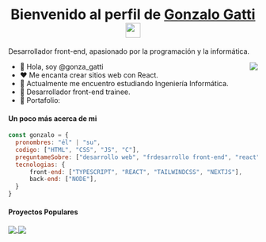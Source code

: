 <p align="center">
  <h1 align="center">Bienvenido al perfil de <a href="https://github.com/MrBlueBird2">Gonzalo Gatti</a>  <img src="https://media.giphy.com/media/hvRJCLFzcasrR4ia7z/giphy.gif" width="30"></h1>
</p>
<p>Desarrollador front-end, apasionado por la programación y la informática.</p>
<img align="right" src="https://media.giphy.com/media/M9gbBd9nbDrOTu1Mqx/giphy.gif">
<ul>
  <li>👋 Hola, soy @gonza_gatti</li>
  <li>❤️ Me encanta crear sitios web con React.</li>
  <li>🌱 Actualmente me encuentro estudiando Ingeniería Informática.</li>
  <li>💼 Desarrollador front-end trainee.</li>
  <li>🧐 Portafolio:  </li>
</ul>

#### Un poco más acerca de mi
```javascript
const gonzalo = {
  pronombres: "él" | "su",
  codigo: ["HTML", "CSS", "JS", "C"],
  preguntameSobre: ["desarrollo web", "frdesarrollo front-end", "react", "teconología"],
  tecnologias: {
      front-end: ["TYPESCRIPT", "REACT", "TAILWINDCSS", "NEXTJS"],
      back-end: ["NODE"],
  }
}
```

#### Proyectos Populares
<a href="https://github.com/GonzaloGatti/teslo-shop">
  <!-- Change the `github-readme-stats.anuraghazra1.vercel.app` to `github-readme-stats.vercel.app`  -->
  <img align="center" src="https://github-readme-stats.teslo-shop.vercel.app/api/pin/?username=GonzaloGatti&repo=teslo-shop&theme=onedark" />
</a>    
<a href="https://github.com/mrbluebird2/mrbluebird2.github.io">
  <!-- Change the `github-readme-stats.anuraghazra1.vercel.app` to `github-readme-stats.vercel.app`  -->
  <img align="center" src="https://github-readme-stats.anuraghazra1.vercel.app/api/pin/?username=MrBlueBird2&repo=mrbluebird2.github.io&theme=onedark"/>
</a>



